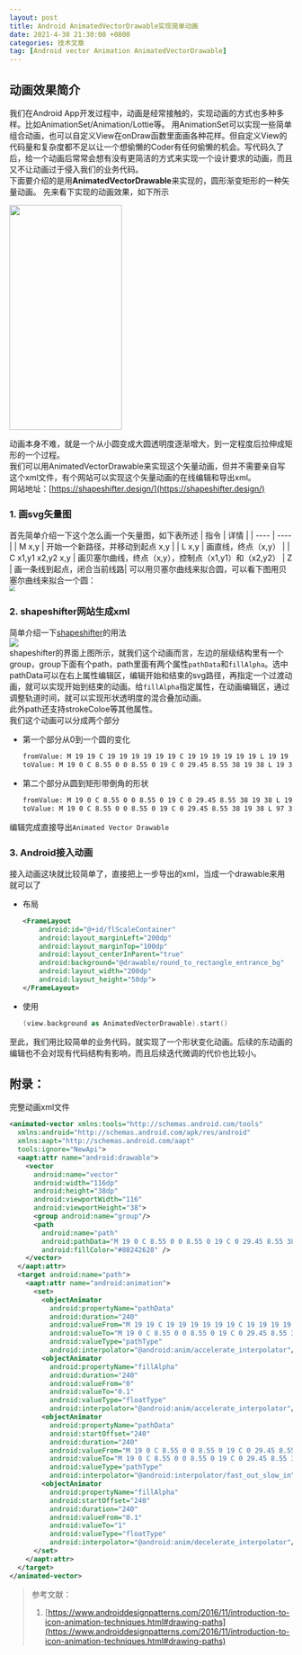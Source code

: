 ```yaml
---
layout: post
title: Android AnimatedVectorDrawable实现简单动画
date: 2021-4-30 21:30:00 +0800
categories: 技术文章
tag: [Android vector Animation AnimatedVectorDrawable]
---
```


## 动画效果简介  
我们在Android App开发过程中，动画是经常接触的，实现动画的方式也多种多样。比如AnimationSet/Animation/Lottie等。
用AnimationSet可以实现一些简单组合动画，也可以自定义View在onDraw函数里面画各种花样。但自定义View的代码量和复杂度都不足以让一个想偷懒的Coder有任何偷懒的机会。写代码久了后，给一个动画后常常会想有没有更简洁的方式来实现一个设计要求的动画，而且又不让动画过于侵入我们的业务代码。  
下面要介绍的是用**AnimatedVectorDrawable**来实现的，圆形渐变矩形的一种矢量动画。
先来看下实现的动画效果，如下所示  

<img src="https://picgo-1307686581.cos.ap-shanghai.myqcloud.com/github/hqglichao/gif/vector_anim.gif" height="400" width="200"/>    

动画本身不难，就是一个从小圆变成大圆透明度逐渐增大，到一定程度后拉伸成矩形的一个过程。  
我们可以用AnimatedVectorDrawable来实现这个矢量动画，但并不需要亲自写这个xml文件，有个网站可以实现这个矢量动画的在线编辑和导出xml。  
网站地址：[https://shapeshifter.design/](https://shapeshifter.design/)  

### 1. 画svg矢量图 
首先简单介绍一下这个怎么画一个矢量图，如下表所述
|  指令                  |  详情  |
|  ----                 | ----  |
|  M x,y                | 开始一个新路径，并移动到起点 x,y |
|  L x,y                | 画直线，终点（x,y） |
|  C x1,y1 x2,y2 x,y    | 画贝塞尔曲线，终点（x,y），控制点（x1,y1）和（x2,y2）
|  Z                    | 画一条线到起点，闭合当前线路| 
可以用贝塞尔曲线来拟合圆，可以看下图用贝塞尔曲线来拟合一个圆：  
<img src="https://picgo-1307686581.cos.ap-shanghai.myqcloud.com/github/hqglichao/imagessvg_round.png" style="zoom:60%;"/>  

### 2. shapeshifter网站生成xml
简单介绍一下[shapeshifter](https://shapeshifter.design/)的用法  
<img src="https://picgo-1307686581.cos.ap-shanghai.myqcloud.com/github/hqglichao/imagesshapeshifter.png"/>    
shapeshifter的界面上图所示，就我们这个动画而言，左边的层级结构里有一个group，group下面有个path，path里面有两个属性`pathData`和`fillAlpha`。选中pathData可以在右上属性编辑区，编辑开始和结束的svg路径，再指定一个过渡动画，就可以实现开始到结束的动画。给`fillAlpha`指定属性，在动画编辑区，通过调整轨道时间，就可以实现形状透明度的混合叠加动画。  
此外path还支持strokeColoe等其他属性。  
我们这个动画可以分成两个部分
* 第一个部分从0到一个圆的变化  
    ```bash
    fromValue: M 19 19 C 19 19 19 19 19 19 C 19 19 19 19 19 19 L 19 19 C 19 19 19 19 19 19 C 19 19 19 19 19 19
    toValue: M 19 0 C 8.55 0 0 8.55 0 19 C 0 29.45 8.55 38 19 38 L 19 38 C 29.45 38 38 29.45 38 19 C 38 8.55 29.45 0 19 0
    ```
* 第二个部分从圆到矩形带倒角的形状
    ```bash
    fromValue: M 19 0 C 8.55 0 0 8.55 0 19 C 0 29.45 8.55 38 19 38 L 19 38 C 29.45 38 38 29.45 38 19 C 38 8.55 29.45 0 19 0
    toValue: M 19 0 C 8.55 0 0 8.55 0 19 C 0 29.45 8.55 38 19 38 L 97 38 C 107.45 38 116 29.45 116 19 C 116 8.5 107.45 0 97 0
    ```
编辑完成直接导出`Animated Vector Drawable`

### 3. Android接入动画
接入动画这块就比较简单了，直接把上一步导出的xml，当成一个drawable来用就可以了  
* 布局
    ```xml
    <FrameLayout
        android:id="@+id/flScaleContainer"
        android:layout_marginLeft="200dp"
        android:layout_marginTop="100dp"
        android:layout_centerInParent="true"
        android:background="@drawable/round_to_rectangle_entrance_bg"
        android:layout_width="200dp"
        android:layout_height="50dp">
    </FrameLayout>
    ```
* 使用
    ```kotlin
    (view.background as AnimatedVectorDrawable).start()
    ```
至此，我们用比较简单的业务代码，就实现了一个形状变化动画。后续的东动画的编辑也不会对现有代码结构有影响，而且后续迭代微调的代价也比较小。

## 附录：
完整动画xml文件
```xml
<animated-vector xmlns:tools="http://schemas.android.com/tools"
  xmlns:android="http://schemas.android.com/apk/res/android"
  xmlns:aapt="http://schemas.android.com/aapt"
  tools:ignore="NewApi">
  <aapt:attr name="android:drawable">
    <vector
      android:name="vector"
      android:width="116dp"
      android:height="38dp"
      android:viewportWidth="116"
      android:viewportHeight="38">
      <group android:name="group"/>
      <path
        android:name="path"
        android:pathData="M 19 0 C 8.55 0 0 8.55 0 19 C 0 29.45 8.55 38 19 38 L 19 38 C 29.45 38 38 29.45 38 19 C 38 8.55 29.45 0 19 0"
        android:fillColor="#80242628" />
    </vector>
  </aapt:attr>
  <target android:name="path">
    <aapt:attr name="android:animation">
      <set>
        <objectAnimator
          android:propertyName="pathData"
          android:duration="240"
          android:valueFrom="M 19 19 C 19 19 19 19 19 19 C 19 19 19 19 19 19 L 19 19 C 19 19 19 19 19 19 C 19 19 19 19 19 19"
          android:valueTo="M 19 0 C 8.55 0 0 8.55 0 19 C 0 29.45 8.55 38 19 38 L 19 38 C 29.45 38 38 29.45 38 19 C 38 8.55 29.45 0 19 0"
          android:valueType="pathType"
          android:interpolator="@android:anim/accelerate_interpolator"/>
        <objectAnimator
          android:propertyName="fillAlpha"
          android:duration="240"
          android:valueFrom="0"
          android:valueTo="0.1"
          android:valueType="floatType"
          android:interpolator="@android:anim/accelerate_interpolator"/>
        <objectAnimator
          android:propertyName="pathData"
          android:startOffset="240"
          android:duration="240"
          android:valueFrom="M 19 0 C 8.55 0 0 8.55 0 19 C 0 29.45 8.55 38 19 38 L 19 38 C 29.45 38 38 29.45 38 19 C 38 8.55 29.45 0 19 0"
          android:valueTo="M 19 0 C 8.55 0 0 8.55 0 19 C 0 29.45 8.55 38 19 38 L 97 38 C 107.45 38 116 29.45 116 19 C 116 8.5 107.45 0 97 0"
          android:valueType="pathType"
          android:interpolator="@android:interpolator/fast_out_slow_in"/>
        <objectAnimator
          android:propertyName="fillAlpha"
          android:startOffset="240"
          android:duration="240"
          android:valueFrom="0.1"
          android:valueTo="1"
          android:valueType="floatType"
          android:interpolator="@android:anim/decelerate_interpolator"/>
      </set>
    </aapt:attr>
  </target>
</animated-vector>

```

> 参考文献：  
> 1. [https://www.androiddesignpatterns.com/2016/11/introduction-to-icon-animation-techniques.html#drawing-paths](https://www.androiddesignpatterns.com/2016/11/introduction-to-icon-animation-techniques.html#drawing-paths)